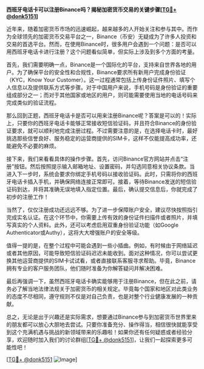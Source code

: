 **西班牙电话卡可以注册Binance吗？揭秘加密货币交易的关键步骤[[TG💪+ @donk5151](https://t.me/s/donk5151)]**

近年来，随着加密货币市场的迅速崛起，越来越多的人开始关注和参与其中。而作为全球领先的加密货币交易平台之一，Binance（币安）无疑成为了许多人投资和交易的首选平台。然而，在使用Binance时，很多用户会遇到一个问题：是否可以用西班牙电话卡进行注册？这个问题看似简单，但实际上涉及到多个方面的考量。

首先，我们需要明确一点，Binance是一个国际化的平台，支持来自世界各地的用户。为了确保平台的安全性和合规性，Binance要求所有新用户完成身份验证（KYC，Know Your Customer）。这一过程通常包括上传身份证件照片、填写个人信息以及提供联系方式等步骤。对于中国用户来说，手机号码是身份验证的重要组成部分之一；而对于其他国家或地区的用户，则可能需要使用当地的电话号码来完成类似的验证流程。

那么回到正题，西班牙电话卡是否可以用来注册Binance呢？答案是可以的！实际上，只要你的西班牙电话卡能够正常接收短信验证码，并且符合Binance的身份验证要求，就可以顺利地完成注册过程。不过需要注意的是，在选择电话卡时，最好挑选那些信誉良好、服务稳定的运营商提供的SIM卡，这样不仅能提高成功率，还能避免不必要的麻烦。

接下来，我们来看看具体的操作步骤。首先，访问Binance官方网站并点击“注册”按钮。然后按照提示输入邮箱地址、设置密码，并勾选同意相关协议条款。当进入下一步时，系统会要求你绑定手机号码以接收验证码。此时，只需将你的西班牙电话卡插入手机，并确保网络连接正常即可。接着，等待Binance发送的短信验证码到达，并将其准确无误地填入指定位置。最后，确认提交信息后，你就完成了初步的注册工作！

当然了，仅仅注册成功还远远不够。为了进一步保障账户安全，建议尽快按照指引完成实名认证。在这个环节中，你需要上传有效的身份证件扫描件或者照片，并填写真实的个人资料。此外，还可以考虑启用双重身份验证功能（如Google Authenticator或Authy），这将大大增强账户的安全等级。

值得一提的是，在整个过程中可能会遇到一些小插曲。例如，有时候由于网络延迟或者其他原因，可能导致短信验证码迟迟未能收到。面对这种情况，你可以尝试更换其他运营商提供的SIM卡试试看，或者直接联系客服寻求帮助。毕竟，Binance拥有专业的客户服务团队，他们随时准备为你解答疑问并解决困难。

最后再强调一下，虽然西班牙电话卡确实能够用于注册Binance，但在此之前，请务必了解当地法律法规关于加密货币的相关规定。毕竟每个国家和地区对此类业务的态度不尽相同，遵守规则不仅是对自己负责，也是对整个行业健康发展的一种贡献。

总之，无论是出于兴趣还是实际需求，想要通过Binance参与到加密货币世界里来的朋友都可以放心大胆地去尝试。只要你准备充分、操作得当，相信很快就能享受到这个充满机遇与挑战的新领域带来的乐趣啦！如果你还有任何疑惑或者经验分享，欢迎随时加入我们的讨论群组[[TG💪+ @donk5151](https://t.me/s/donk5151)]，让我们一起探索更多可能性吧！

[[TG💪+ @donk5151](https://t.me/s/donk5151) ![Image](https://i.postimg.cc/rwNCRYN7/Snipaste-2025-04-30-17-27-05.png)]